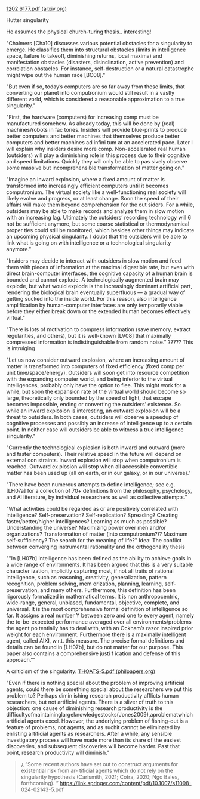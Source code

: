 [1202.6177.pdf (arxiv.org)](https://arxiv.org/pdf/1202.6177.pdf)

Hutter singularity

He assumes the physical church-turing thesis.. interesting!

"Chalmers [Cha10] discusses various potential obstacles for a singularity to emerge. He classifies them into structural obstacles (limits in intelligence space, failure to takeoff, diminishing returns, local maxima) and manifestation obstacles (disasters, disinclination, active prevention) and correlation obstacles. For instance, self-destruction or a natural catastrophe might wipe out the human race [BC08]."

"But even if so, today’s computers are so far away from these limits, that converting our planet into computronium would still result in a vastly different vorld, which is considered a reasonable approximation to a true singularity."

"First, the hardware (computers) for increasing comp must be manufactured somehow. As already today, this will be done by (real) machines/robots in fac tories. Insiders will provide blue-prints to produce better computers and better machines that themselves produce better computers and better machines ad infini tum at an accelerated pace. Later I will explain why insiders desire more comp. Non-accelerated real human (outsiders) will play a diminishing role in this process due to their cognitive and speed limitations. Quickly they will only be able to pas sively observe some massive but incomprehensible transformation of matter going on."

"Imagine an inward explosion, where a fixed amount of matter is transformed into increasingly efficient computers until it becomes computronium. The virtual society like a well-functioning real society will likely evolve and progress, or at least change. Soon the speed of their affairs will make them beyond comprehension for the out siders. For a while, outsiders may be able to make records and analyze them in slow motion with an increasing lag. Ultimately the outsiders’ recording technology will 6 not be sufficient anymore, but some coarse statistical or thermodynamical proper ties could still be monitored, which besides other things may indicate an upcoming physical singularity. I doubt that the outsiders will be able to link what is going on with intelligence or a technological singularity anymore."


"Insiders may decide to interact with outsiders in slow motion and feed them with pieces of information at the maximal digestible rate, but even with direct brain-computer interfaces, the cognitive capacity of a human brain is bounded and cannot explode. A technologically augmented brain may explode, but what would explode is the increasingly dominant artificial part, rendering the biological brain eventually superfluous — a gradual way of getting sucked into the inside world. For this reason, also intelligence amplification by human-computer interfaces are only temporarily viable before they either break down or the extended human becomes effectively virtual."

"There is lots of motivation to compress information (save memory, extract regularities, and others), but it is well-known [LV08] that maximally compressed information is indistinguishable from random noise." ????? This is intruiging


"Let us now consider outward explosion, where an increasing amount of matter is transformed into computers of fixed efficiency (fixed comp per unit time/space/energy). Outsiders will soon get into resource competition with the expanding computer world, and being inferior to the virtual intelligences, probably only have the option to flee. This might work for a while, but soon the expansion rate of the virtual world should become so large, theoretically only bounded by the speed of light, that escape becomes impossible, ending or converting the outsiders’ existence. So while an inward explosion is interesting, an outward explosion will be a threat to outsiders. In both cases, outsiders will observe a speedup of cognitive processes and possibly an increase of intelligence up to a certain point. In neither case will outsiders be able to witness a true intelligence singularity."

"Currently the technological explosion is both inward and outward (more and faster computers). Their relative speed in the future will depend on external con straints. Inward explosion will stop when computronium is reached. Outward ex plosion will stop when all accessible convertible matter has been used up (all on earth, or in our galaxy, or in our universe)."


"There have been numerous attempts to define intelligence; see e.g. [LH07a] for a collection of 70+ definitions from the philosophy, psychology, and AI literature, by individual researchers as well as collective attempts."


"What activities could be regarded as or are positively correlated with intelligence? Self-preservation? Self-replication? Spreading? Creating faster/better/higher intelligences? Learning as much as possible? Understanding the universe? Maximizing power over men and/or organizations? Transformation of matter (into computronium?)? Maximum self-sufficiency? The search for the meaning of life?"
Idea: The conflict between converging instrumental rationality and the orthogonality thesis

""In [LH07b] intelligence has been defined as the ability to achieve goals in a wide range of environments. It has been argued that this is a very suitable character ization, implicitly capturing most, if not all traits of rational intelligence, such as reasoning, creativity, generalization, pattern recognition, problem solving, mem orization, planning, learning, self-preservation, and many others. Furthermore, this definition has been rigorously formalized in mathematical terms. It is non anthropocentric, wide-range, general, unbiased, fundamental, objective, complete, and universal. It is the most comprehensive formal definition of intelligence so far. It assigns a real number Υ between zero and one to every agent, namely the to-be-expected performance averaged over all environments/problems the agent po tentially has to deal with, with an Ockham’s razor inspired prior weight for each environment. Furthermore there is a maximally intelligent agent, called AIXI, w.r.t. this measure. The precise formal definitions and details can be found in [LH07b], but do not matter for our purpose. This paper also contains a comprehensive justi f ication and defense of this approach.""





A criticism of the singularity:
[THOATS-5.pdf (philpapers.org)](https://philpapers.org/archive/THOATS-5.pdf)


"Even if there is nothing special about the problem of improving artificial agents, could there be something special about the researchers we put this problem to? Perhaps dimin ishing research productivity afflicts human researchers, but not artificial agents. There is a sliver of truth to this objection: one cause of diminishing research productivity is the difficultyofmaintaininglargeknowledgestocks(Jones2009),aproblematwhichartificial agents excel. However, the underlying problem of fishing-out is a feature of problems, not agents, and as suchit cannot be eliminated by enlisting artificial agents as researchers. After a while, any sensible investigatory process will have made more than its share of the easiest discoveries, and subsequent discoveries will become harder. Past that point, research productivity will diminish."



> ¿ ”Some recent authors have set out to construct arguments for existential risk from ar-
tificial agents which do not rely on the singularity hypothesis (Carlsmith, 2021; Cotra,
2020; Ngo Bales, forthcoming). ” https://link.springer.com/content/pdf/10.1007/s11098-
024-02143-5.pdf



